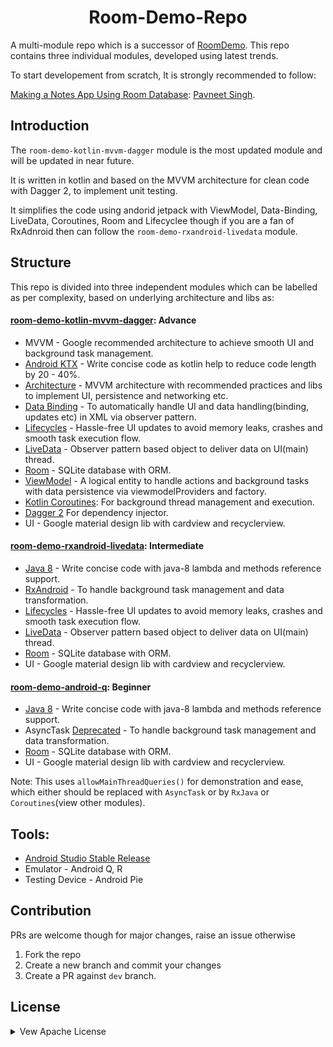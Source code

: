<h1 align="center"> Room-Demo-Repo </h1>

A multi-module repo which is a successor of [RoomDemo](https://github.com/Pavneet-Sing/RoomDemo). This repo contains three individual modules, developed using latest trends.

To start developement from scratch, It is strongly recommended to follow:

[Making a Notes App Using Room Database](https://www.pluralsight.com/guides/making-a-notes-app-using-room-database): [Pavneet Singh](https://github.com/Pavneet-Sing).

Introduction
------------

The `room-demo-kotlin-mvvm-dagger` module is the most updated module and will be updated in near future.

It is written in kotlin and based on the MVVM architecture for clean code with Dagger 2, to implement unit testing.

It simplifies the code using andorid jetpack with ViewModel, Data-Binding, LiveData, Coroutines, Room and Lifecyclee though if you are a fan of RxAdnroid then can follow the `room-demo-rxandroid-livedata` module.


Structure
---------

This repo is divided into three independent modules which can be labelled as per complexity, based on underlying architecture and libs as:

#### [room-demo-kotlin-mvvm-dagger](room-demo-rxandroid-livedata): Advance

-  MVVM - Google recommended architecture to achieve smooth UI and background task management.
- [Android KTX][2] - Write concise code as kotlin help to reduce code length by 20 - 40%.
- [Architecture][3] - MVVM architecture with recommended practices and libs to implement UI, persistence and networking etc.
- [Data Binding][4] - To automatically handle UI and data handling(binding, updates etc) in XML via observer pattern.
- [Lifecycles][5] - Hassle-free UI updates to avoid memory leaks, crashes and smooth task execution flow.
- [LiveData][6] - Observer pattern based object to deliver data on UI(main) thread.
- [Room][7] - SQLite database with ORM.
- [ViewModel][8] - A logical entity to handle actions and background tasks with data persistence via viewmodelProviders and factory.
- [Kotlin Coroutines][9]: For background thread management and execution.
- [Dagger 2][10] For dependency injector.
- UI - Google material design lib with cardview and recyclerview.

#### [room-demo-rxandroid-livedata](room-demo-rxandroid-livedata): Intermediate

- [Java 8][11] - Write concise code with java-8 lambda and methods reference support.
- [RxAndroid][0] - To handle background task management and data transformation.
- [Lifecycles][5] - Hassle-free UI updates to avoid memory leaks, crashes and smooth task execution flow.
- [LiveData][6] - Observer pattern based object to deliver data on UI(main) thread.
- [Room][7] - SQLite database with ORM.
- UI - Google material design lib with cardview and recyclerview.

#### [room-demo-android-q](room-demo-rxandroid-livedata): Beginner

- [Java 8][11] - Write concise code with java-8 lambda and methods reference support.
- AsyncTask [Deprecated][1] - To handle background task management and data transformation.
- [Room][7] - SQLite database with ORM.
- UI - Google material design lib with cardview and recyclerview.

Note: This uses `allowMainThreadQueries()` for demonstration and ease, which either should be replaced with `AsyncTask` or by `RxJava` or `Coroutines`(view other modules).

Tools:
------

- [Android Studio Stable Release ](https://developer.android.com/studio/)
- Emulator - Android Q, R
- Testing Device - Android Pie

[0]: https://github.com/ReactiveX/RxAndroid
[1]: https://android-review.googlesource.com/c/platform/frameworks/base/+/1156409/6/core/java/android/os/AsyncTask.java
[2]: https://developer.android.com/kotlin/ktx
[3]: https://developer.android.com/jetpack/arch/
[4]: https://developer.android.com/topic/libraries/data-binding/
[5]: https://developer.android.com/topic/libraries/architecture/lifecycle
[6]: https://developer.android.com/topic/libraries/architecture/livedata
[7]: https://developer.android.com/topic/libraries/architecture/room
[8]: https://developer.android.com/topic/libraries/architecture/viewmodel
[9]: https://kotlinlang.org/docs/reference/coroutines-overview.html
[10]: https://dagger.dev/users-guide
[11]: https://developer.android.com/studio/write/java8-support

Contribution
------------

PRs are welcome though for major changes, raise an issue otherwise
1. Fork the repo
2. Create a new branch and commit your changes
3. Create a PR against `dev` branch.

License
-----------
<details>
<summary>Vew Apache License</summary>

```
Copyright 2019 Pavneet Singh.

Licensed to the Apache Software Foundation (ASF) under one or more contributor
license agreements.  See the NOTICE file distributed with this work for
additional information regarding copyright ownership.  The ASF licenses this
file to you under the Apache License, Version 2.0 (the "License"); you may not
use this file except in compliance with the License.  You may obtain a copy of
the License at

  http://www.apache.org/licenses/LICENSE-2.0

Unless required by applicable law or agreed to in writing, software
distributed under the License is distributed on an "AS IS" BASIS, WITHOUT
WARRANTIES OR CONDITIONS OF ANY KIND, either express or implied.  See the
License for the specific language governing permissions and limitations under
the License.
```
</details>